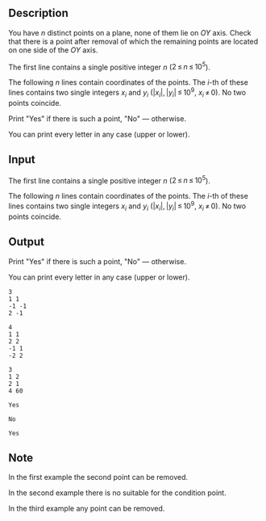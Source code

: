 ## Description

<div><p>You have <span class="tex-span"><i>n</i></span> distinct points on a plane, none of them lie on <span class="tex-span"><i>OY</i></span> axis. Check that there is a point after removal of which the remaining points are located on one side of the <span class="tex-span"><i>OY</i></span> axis.</p></div><div class="input-specification"><p>The first line contains a single positive integer <span class="tex-span"><i>n</i></span> (<span class="tex-span">2 ≤ <i>n</i> ≤ 10<sup class="upper-index">5</sup></span>).</p><p>The following <span class="tex-span"><i>n</i></span> lines contain coordinates of the points. The <span class="tex-span"><i>i</i></span>-th of these lines contains two single integers <span class="tex-span"><i>x</i><sub class="lower-index"><i>i</i></sub></span> and <span class="tex-span"><i>y</i><sub class="lower-index"><i>i</i></sub></span> (<span class="tex-span">|<i>x</i><sub class="lower-index"><i>i</i></sub>|, |<i>y</i><sub class="lower-index"><i>i</i></sub>| ≤ 10<sup class="upper-index">9</sup></span>, <span class="tex-span"><i>x</i><sub class="lower-index"><i>i</i></sub> ≠ 0</span>). No two points coincide.</p></div><div class="output-specification"><p>Print "<span class="tex-font-style-tt">Yes</span>" if there is such a point, "<span class="tex-font-style-tt">No</span>" — otherwise.</p><p>You can print every letter in any case (upper or lower).</p></div>

## Input

<p>The first line contains a single positive integer <span class="tex-span"><i>n</i></span> (<span class="tex-span">2 ≤ <i>n</i> ≤ 10<sup class="upper-index">5</sup></span>).</p><p>The following <span class="tex-span"><i>n</i></span> lines contain coordinates of the points. The <span class="tex-span"><i>i</i></span>-th of these lines contains two single integers <span class="tex-span"><i>x</i><sub class="lower-index"><i>i</i></sub></span> and <span class="tex-span"><i>y</i><sub class="lower-index"><i>i</i></sub></span> (<span class="tex-span">|<i>x</i><sub class="lower-index"><i>i</i></sub>|, |<i>y</i><sub class="lower-index"><i>i</i></sub>| ≤ 10<sup class="upper-index">9</sup></span>, <span class="tex-span"><i>x</i><sub class="lower-index"><i>i</i></sub> ≠ 0</span>). No two points coincide.</p>

## Output

<p>Print "<span class="tex-font-style-tt">Yes</span>" if there is such a point, "<span class="tex-font-style-tt">No</span>" — otherwise.</p><p>You can print every letter in any case (upper or lower).</p>





```input1
3
1 1
-1 -1
2 -1

```




```input2
4
1 1
2 2
-1 1
-2 2

```




```input3
3
1 2
2 1
4 60

```




```output1
Yes
```




```output2
No
```




```output3
Yes
```



## Note

<p>In the first example the second point can be removed.</p><p>In the second example there is no suitable for the condition point.</p><p>In the third example any point can be removed.</p>
